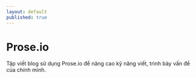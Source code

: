 ```yaml
---
layout: default
published: true
---
```


# Prose.io

Tập viết blog sử dụng Prose.io để nâng cao kỹ năng viết, trình bày vấn đề của chính mình.

